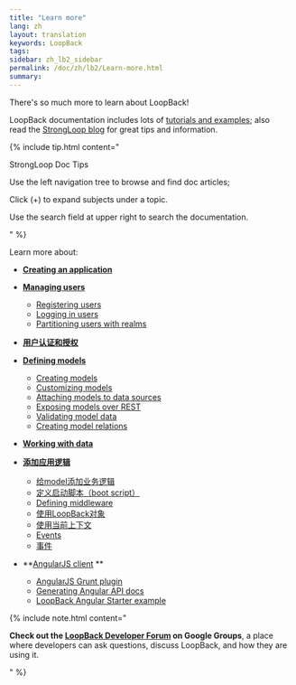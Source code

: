```yaml
---
title: "Learn more"
lang: zh
layout: translation
keywords: LoopBack
tags:
sidebar: zh_lb2_sidebar
permalink: /doc/zh/lb2/Learn-more.html
summary:
---
```


There's so much more to learn about LoopBack!  

LoopBack documentation includes lots of [tutorials and examples](https://docs.strongloop.com/display/zh/Tutorials+and+examples);
also read the [StrongLoop blog](http://strongloop.com/strongblog/) for great tips and information.

{% include tip.html content="

StrongLoop Doc Tips

Use the left navigation tree to browse and find doc articles;

Click (+) to expand subjects under a topic.

Use the search field at upper right to search the documentation. 

" %}

Learn more about:

*   **[Creating an application](https://docs.strongloop.com/display/zh/Creating+an+application)**
*   **[Managing users](https://docs.strongloop.com/display/zh/Managing+users)**
    *   [Registering users](https://docs.strongloop.com/display/zh/Registering+users)
    *   [Logging in users](https://docs.strongloop.com/display/zh/Logging+in+users)
    *   [Partitioning users with realms](https://docs.strongloop.com/display/zh/Partitioning+users+with+realms)
*   **[用户认证和授权](https://docs.strongloop.com/pages/viewpage.action?pageId=6094988)**
*   **[Defining models](https://docs.strongloop.com/display/zh/Defining+models)**
    *   [Creating models](https://docs.strongloop.com/display/zh/Creating+models)
    *   [Customizing models](https://docs.strongloop.com/display/zh/Customizing+models)
    *   [Attaching models to data sources](https://docs.strongloop.com/display/zh/Attaching+models+to+data+sources)
    *   [Exposing models over REST](https://docs.strongloop.com/display/zh/Exposing+models+over+REST)
    *   [Validating model data](https://docs.strongloop.com/display/zh/Validating+model+data)
    *   [Creating model relations](https://docs.strongloop.com/display/zh/Creating+model+relations)
*   **[Working with data](https://docs.strongloop.com/display/zh/Working+with+data)**
*   **[添加应用逻辑](https://docs.strongloop.com/pages/viewpage.action?pageId=6095037)**
    *   [给model添加业务逻辑](https://docs.strongloop.com/pages/viewpage.action?pageId=6095039)
    *   [定义启动脚本（boot script）](https://docs.strongloop.com/pages/viewpage.action?pageId=6095038)
    *   [Defining middleware](https://docs.strongloop.com/display/zh/Defining+middleware)
    *   [使用LoopBack对象](https://docs.strongloop.com/pages/viewpage.action?pageId=6095045)
    *   [使用当前上下文](https://docs.strongloop.com/pages/viewpage.action?pageId=6095047)
    *   [Events](https://docs.strongloop.com/display/zh/Events)
    *   [事件](https://docs.strongloop.com/pages/viewpage.action?pageId=8880469)

*   **[AngularJS client](Create-AngularJS-client.html) **
    *   [AngularJS Grunt plugin](AngularJS-Grunt-plugin.html)
    *   [Generating Angular API docs](Generating-Angular-API-docs.html)
    *   [LoopBack Angular Starter example](LoopBack-Angular-Starter-example.html)

{% include note.html content="

**Check out the [LoopBack Developer Forum](https://groups.google.com/forum/#!forum/loopbackjs) on Google Groups**, a place where developers can ask questions, discuss LoopBack, and how they are using it.

" %}

